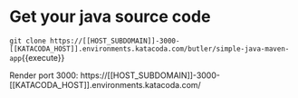 # Get your java source code

`git clone https://[[HOST_SUBDOMAIN]]-3000-[[KATACODA_HOST]].environments.katacoda.com/butler/simple-java-maven-app`{{execute}}

Render port 3000: https://[[HOST_SUBDOMAIN]]-3000-[[KATACODA_HOST]].environments.katacoda.com/
